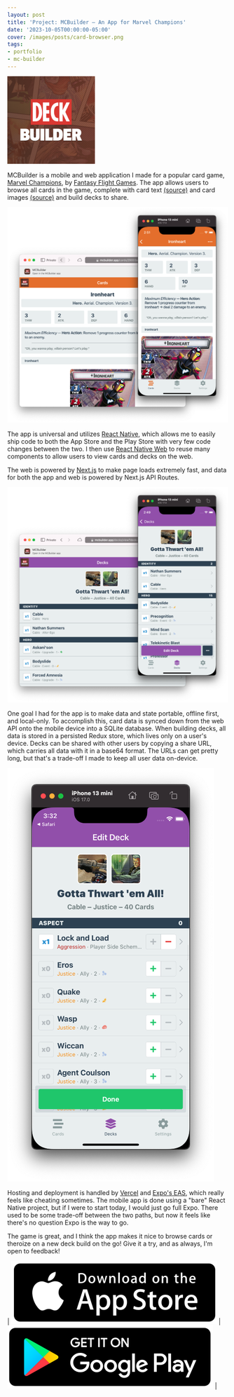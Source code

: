 ```yaml
---
layout: post
title: 'Project: MCBuilder — An App for Marvel Champions'
date: '2023-10-05T00:00:00-05:00'
cover: /images/posts/card-browser.png
tags:
- portfolio
- mc-builder
---
```


<img class="mc-page-image" src="/images/mc/mc-icon-1024.png" alt="MC Builder App Icon" title="MC Builder"
    width="200">

MCBuilder is a mobile and web application I made for a popular card game, [Marvel Champions](https://www.fantasyflightgames.com/en/products/marvel-champions-the-card-game/), by [Fantasy Flight Games](https://www.fantasyflightgames.com). The app allows users to browse all cards in the game, complete with card text [(source)](https://github.com/zzorba/marvelsdb-json-data) and card images [(source)](https://github.com/UnicornSnuggler/Cerebro) and build decks to share.

[![MCBuilder Card Browser](/images/posts/card-browser.png)](https://mcbuilder.app/cards/29003a)

The app is universal and utilizes [React Native](https://reactnative.dev), which allows me to easily ship code to both the App Store and the Play Store with very few code changes between the two. I then use [React Native Web](https://necolas.github.io/react-native-web/) to reuse many components to allow users to view cards and decks on the web.

The web is powered by [Next.js](https://nextjs.org) to make page loads extremely fast, and data for both the app and web is powered by Next.js API Routes.

[![MCBuilder Deck View](/images/posts/deck-builder.png)](https://mcbuilder.app/decks/view?deck=eyJuYW1lIjoiR290dGEgVGh3YXJ0ICdlbSBBbGwhIiwiYXNwZWN0cyI6WyJqdXN0aWNlIl0sInZlcnNpb24iOjAsImNvZGUiOiJkdTBtUGhYRzBXZWxIcDVwdk9kZEgiLCJjYXJkcyI6eyIxMjAyNCI6MSwiMjAwMTUiOjEsIjIyMDE1IjozLCIyNjAzNCI6MiwiMzIwMTkiOjEsIjM1MDIyIjoxLCIzNzAyMSI6MSwiMzgwMTgiOjEsIjQwMDE4IjoxLCI0MDAxOSI6MSwiNDAwMjAiOjEsIjQwMDI3IjoxLCI0MDAyOCI6MiwiNDAwNTkiOjEsIjQwMDAxYSI6MSwiMDEwNjAiOjMsIjA0MDQ3IjoxLCIwMTA4OCI6MSwiMDEwODkiOjEsIjAxMDkwIjoxfX0)

One goal I had for the app is to make data and state portable, offline first, and local-only. To accomplish this, card data is synced down from the web API onto the mobile device into a SQLite database. When building decks, all data is stored in a persisted Redux store, which lives only on a user's device. Decks can be shared with other users by copying a share URL, which carries all data with it in a base64 format. The URLs can get pretty long, but that's a trade-off I made to keep all user data on-device.

![MCBuilder Deck Edit](/images/posts/deck-builder-edit.png)

Hosting and deployment is handled by [Vercel](https://vercel.com) and [Expo's EAS](https://expo.dev/eas), which really feels like cheating sometimes. The mobile app is done using a "bare" React Native project, but if I were to start today, I would just go full Expo. There used to be some trade-off between the two paths, but now it feels like there's no question Expo is the way to go.

The game is great, and I think the app makes it nice to browse cards or theroize on a new deck build on the go! Give it a try, and as always, I'm open to feedback!

| [![Download on the App Store](/images/mc/apple-app-store.png)](https://apps.apple.com/us/app/mc-builder/id1516561943) | [![Download on the Google Play Storee](/images/mc/google-play-store.png)](https://play.google.com/store/apps/details?id=com.rdonnelly.mcbuilder) |
